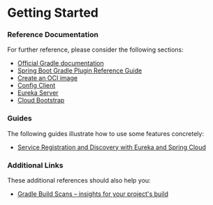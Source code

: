 # Getting Started

### Reference Documentation
For further reference, please consider the following sections:

* [Official Gradle documentation](https://docs.gradle.org)
* [Spring Boot Gradle Plugin Reference Guide](https://docs.spring.io/spring-boot/3.5.3/gradle-plugin)
* [Create an OCI image](https://docs.spring.io/spring-boot/3.5.3/gradle-plugin/packaging-oci-image.html)
* [Config Client](https://docs.spring.io/spring-cloud-config/reference/client.html)
* [Eureka Server](https://docs.spring.io/spring-cloud-netflix/reference/spring-cloud-netflix.html#spring-cloud-eureka-server)
* [Cloud Bootstrap](https://docs.spring.io/spring-cloud-commons/reference/spring-cloud-commons/application-context-services.html)

### Guides
The following guides illustrate how to use some features concretely:

* [Service Registration and Discovery with Eureka and Spring Cloud](https://spring.io/guides/gs/service-registration-and-discovery/)

### Additional Links
These additional references should also help you:

* [Gradle Build Scans – insights for your project's build](https://scans.gradle.com#gradle)

